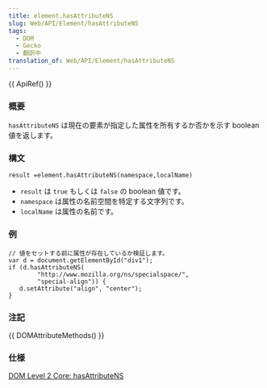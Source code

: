 ```yaml
---
title: element.hasAttributeNS
slug: Web/API/Element/hasAttributeNS
tags:
  - DOM
  - Gecko
  - 翻訳中
translation_of: Web/API/Element/hasAttributeNS
---
```

{{ ApiRef() }}

### 概要

`hasAttributeNS` は現在の要素が指定した属性を所有するか否かを示す boolean 値を返します。

### 構文

```
result =element.hasAttributeNS(namespace,localName)
```

- `result` は `true` もしくは `false` の boolean 値です。
- `namespace` は属性の名前空間を特定する文字列です。
- `localName` は属性の名前です。

### 例

```
// 値をセットする前に属性が存在しているか検証します。
var d = document.getElementById("div1");
if (d.hasAttributeNS(
        "http://www.mozilla.org/ns/specialspace/",
        "special-align")) {
   d.setAttribute("align", "center");
}
```

### 注記

{{ DOMAttributeMethods() }}

### 仕様

[DOM Level 2 Core: hasAttributeNS](http://www.w3.org/TR/DOM-Level-2-Core/core.html#ID-ElHasAttrNS)
